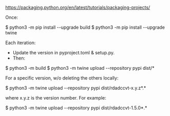https://packaging.python.org/en/latest/tutorials/packaging-projects/

Once:

$ python3 -m pip install --upgrade build
$ python3 -m pip install --upgrade twine

Each iteration:

* Update the version in pyproject.toml & setup.py. 
* Then:

$ python3 -m build
$ python3 -m twine upload --repository pypi dist/*

For a specific version, w/o deleting the others locally:

$ python3 -m twine upload --repository pypi dist/rdadccvt-x.y.z*.*

where x.y.z is the version number. For example:

$ python3 -m twine upload --repository pypi dist/rdadccvt-1.5.0*.*